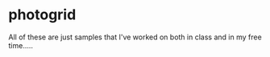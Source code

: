 # photogrid
All of these are just samples that I've worked on both in class and in my free time.....
